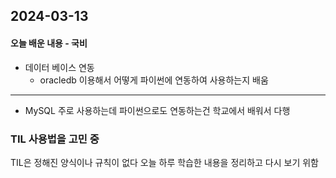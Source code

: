 ## 2024-03-13

#### 오늘 배운 내용 - 국비 
- 데이터 베이스 연동
  -  oracledb 이용해서 어떻게 파이썬에 연동하여 사용하는지 배움
 *** 
- MySQL 주로 사용하는데 파이썬으로도 연동하는건 학교에서 배워서 다행


### TIL 사용법을 고민 중

TIL은 정해진 양식이나 규칙이 없다
오늘 하루 학습한 내용을 정리하고 다시 보기 위함

